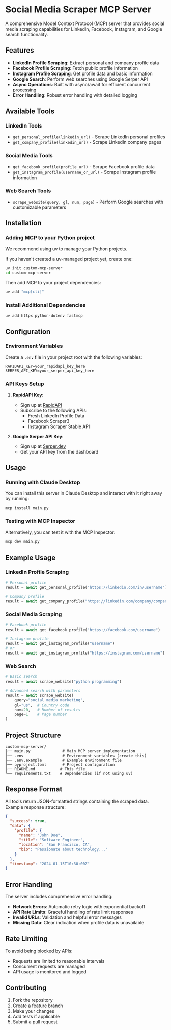 # Social Media Scraper MCP Server

A comprehensive Model Context Protocol (MCP) server that provides social media scraping capabilities for LinkedIn, Facebook, Instagram, and Google search functionality.

## Features

- **LinkedIn Profile Scraping**: Extract personal and company profile data
- **Facebook Profile Scraping**: Fetch public profile information
- **Instagram Profile Scraping**: Get profile data and basic information
- **Google Search**: Perform web searches using Google Serper API
- **Async Operations**: Built with async/await for efficient concurrent processing
- **Error Handling**: Robust error handling with detailed logging

## Available Tools

### LinkedIn Tools
- `get_personal_profile(linkedin_url)` - Scrape LinkedIn personal profiles
- `get_company_profile(linkedin_url)` - Scrape LinkedIn company pages

### Social Media Tools
- `get_facebook_profile(profile_url)` - Scrape Facebook profile data
- `get_instagram_profile(username_or_url)` - Scrape Instagram profile information

### Web Search Tools
- `scrape_website(query, gl, num, page)` - Perform Google searches with customizable parameters

## Installation

### Adding MCP to your Python project

We recommend using uv to manage your Python projects.

If you haven't created a uv-managed project yet, create one:

```bash
uv init custom-mcp-server
cd custom-mcp-server
```

Then add MCP to your project dependencies:

```bash
uv add "mcp[cli]"
```

### Install Additional Dependencies

```bash
uv add httpx python-dotenv fastmcp
```

## Configuration

### Environment Variables

Create a `.env` file in your project root with the following variables:

```env
RAPIDAPI_KEY=your_rapidapi_key_here
SERPER_API_KEY=your_serper_api_key_here
```

### API Keys Setup

1. **RapidAPI Key**: 
   - Sign up at [RapidAPI](https://rapidapi.com/)
   - Subscribe to the following APIs:
     - Fresh LinkedIn Profile Data
     - Facebook Scraper3
     - Instagram Scraper Stable API

2. **Google Serper API Key**:
   - Sign up at [Serper.dev](https://serper.dev/)
   - Get your API key from the dashboard

## Usage

### Running with Claude Desktop

You can install this server in Claude Desktop and interact with it right away by running:

```bash
mcp install main.py
```

### Testing with MCP Inspector

Alternatively, you can test it with the MCP Inspector:

```bash
mcp dev main.py
```

## Example Usage

### LinkedIn Profile Scraping
```python
# Personal profile
result = await get_personal_profile("https://linkedin.com/in/username")

# Company profile  
result = await get_company_profile("https://linkedin.com/company/company-name")
```

### Social Media Scraping
```python
# Facebook profile
result = await get_facebook_profile("https://facebook.com/username")

# Instagram profile
result = await get_instagram_profile("username")
# or
result = await get_instagram_profile("https://instagram.com/username")
```

### Web Search
```python
# Basic search
result = await scrape_website("python programming")

# Advanced search with parameters
result = await scrape_website(
    query="social media marketing",
    gl="us",  # Country code
    num=20,   # Number of results
    page=1    # Page number
)
```

## Project Structure

```
custom-mcp-server/
├── main.py              # Main MCP server implementation
├── .env                 # Environment variables (create this)
├── .env.example         # Example environment file
├── pyproject.toml       # Project configuration
├── README.md           # This file
└── requirements.txt    # Dependencies (if not using uv)
```

## Response Format

All tools return JSON-formatted strings containing the scraped data. Example response structure:

```json
{
  "success": true,
  "data": {
    "profile": {
      "name": "John Doe",
      "title": "Software Engineer",
      "location": "San Francisco, CA",
      "bio": "Passionate about technology..."
    }
  },
  "timestamp": "2024-01-15T10:30:00Z"
}
```

## Error Handling

The server includes comprehensive error handling:

- **Network Errors**: Automatic retry logic with exponential backoff
- **API Rate Limits**: Graceful handling of rate limit responses
- **Invalid URLs**: Validation and helpful error messages
- **Missing Data**: Clear indication when profile data is unavailable

## Rate Limiting

To avoid being blocked by APIs:

- Requests are limited to reasonable intervals
- Concurrent requests are managed
- API usage is monitored and logged

## Contributing

1. Fork the repository
2. Create a feature branch
3. Make your changes
4. Add tests if applicable
5. Submit a pull request
